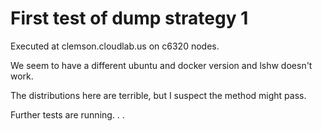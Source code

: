 # First test of dump strategy 1

Executed at clemson.cloudlab.us
on c6320 nodes.

We seem to have a different ubuntu and docker version and lshw doesn't work.

The distributions here are terrible, but I suspect the method might pass.

Further tests are running. . .
